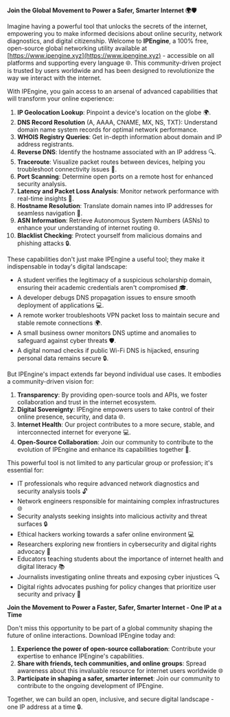 **Join the Global Movement to Power a Safer, Smarter Internet 🌍🛡️**

Imagine having a powerful tool that unlocks the secrets of the internet, empowering you to make informed decisions about online security, network diagnostics, and digital citizenship. Welcome to **IPEngine**, a 100% free, open-source global networking utility available at [https://www.ipengine.xyz](https://www.ipengine.xyz) - accessible on all platforms and supporting every language 🌐. This community-driven project is trusted by users worldwide and has been designed to revolutionize the way we interact with the internet.

With IPEngine, you gain access to an arsenal of advanced capabilities that will transform your online experience:

1.  **IP Geolocation Lookup**: Pinpoint a device's location on the globe 🌍.
2.  **DNS Record Resolution** (A, AAAA, CNAME, MX, NS, TXT): Understand domain name system records for optimal network performance.
3.  **WHOIS Registry Queries**: Get in-depth information about domain and IP address registrants.
4.  **Reverse DNS**: Identify the hostname associated with an IP address 🔍.
5.  **Traceroute**: Visualize packet routes between devices, helping you troubleshoot connectivity issues 🚀.
6.  **Port Scanning**: Determine open ports on a remote host for enhanced security analysis.
7.  **Latency and Packet Loss Analysis**: Monitor network performance with real-time insights 🔴.
8.  **Hostname Resolution**: Translate domain names into IP addresses for seamless navigation 📡.
9.  **ASN Information**: Retrieve Autonomous System Numbers (ASNs) to enhance your understanding of internet routing 🌐.
10.  **Blacklist Checking**: Protect yourself from malicious domains and phishing attacks 🔒.

These capabilities don't just make IPEngine a useful tool; they make it indispensable in today's digital landscape:

*   A student verifies the legitimacy of a suspicious scholarship domain, ensuring their academic credentials aren't compromised 🎓.
*   A developer debugs DNS propagation issues to ensure smooth deployment of applications 💻.
*   A remote worker troubleshoots VPN packet loss to maintain secure and stable remote connections 🌍.
*   A small business owner monitors DNS uptime and anomalies to safeguard against cyber threats 🛡️.
*   A digital nomad checks if public Wi-Fi DNS is hijacked, ensuring personal data remains secure 🔒.

But IPEngine's impact extends far beyond individual use cases. It embodies a community-driven vision for:

1.  **Transparency**: By providing open-source tools and APIs, we foster collaboration and trust in the internet ecosystem.
2.  **Digital Sovereignty**: IPEngine empowers users to take control of their online presence, security, and data 🌐.
3.  **Internet Health**: Our project contributes to a more secure, stable, and interconnected internet for everyone 💻.
4.  **Open-Source Collaboration**: Join our community to contribute to the evolution of IPEngine and enhance its capabilities together 🚀.

This powerful tool is not limited to any particular group or profession; it's essential for:

*   IT professionals who require advanced network diagnostics and security analysis tools 🔓
*   Network engineers responsible for maintaining complex infrastructures 🌐
*   Security analysts seeking insights into malicious activity and threat surfaces 🔒
*   Ethical hackers working towards a safer online environment 💻
*   Researchers exploring new frontiers in cybersecurity and digital rights advocacy 🎯
*   Educators teaching students about the importance of internet health and digital literacy 📚
*   Journalists investigating online threats and exposing cyber injustices 🔍
*   Digital rights advocates pushing for policy changes that prioritize user security and privacy 👥

**Join the Movement to Power a Faster, Safer, Smarter Internet - One IP at a Time**

Don't miss this opportunity to be part of a global community shaping the future of online interactions. Download IPEngine today and:

1.  **Experience the power of open-source collaboration**: Contribute your expertise to enhance IPEngine's capabilities.
2.  **Share with friends, tech communities, and online groups**: Spread awareness about this invaluable resource for internet users worldwide 🌐
3.  **Participate in shaping a safer, smarter internet**: Join our community to contribute to the ongoing development of IPEngine.

Together, we can build an open, inclusive, and secure digital landscape - one IP address at a time 🔒.